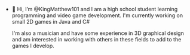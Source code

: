 - 👋 Hi, I’m @KingMatthew101 and I am a high school student learning programming and video game development.
     I'm currently working on small 2D games in Java and C#

     I'm also a musician and have some experience in 3D graphical design and am interested in working with others in these fields to add to the games I develop.

<!---
KingMatthew101/KingMatthew101 is a ✨ special ✨ repository because its `README.md` (this file) appears on your GitHub profile.
You can click the Preview link to take a look at your changes.
--->
